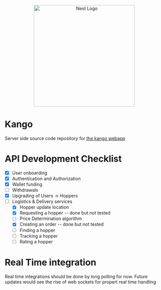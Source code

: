 <p align="center">
  <a href="http://nestjs.com/" target="blank"><img src="https://nestjs.com/img/logo_text.svg" width="320" alt="Nest Logo" /></a>
</p>

[circleci-image]: https://img.shields.io/circleci/build/github/nestjs/nest/master?token=abc123def456
[circleci-url]: https://circleci.com/gh/nestjs/nest

# Kango

Server side source code repository for [the kango webapp](https://kango.app)

# API Development Checklist

- [x] User onboarding
- [x] Authentication and Authorization
- [x] Wallet funding
- [ ] Withdrawals
- [x] Upgrading of Users -> Hoppers
- [ ] Logistics & Delivery services
  - [x] Hopper update location
  - [x] Requesting a hopper -- done but not tested
  - [ ] Price Determination algorithm
  - [x] Creating an order -- done but not tested
  - [ ] Finding a hopper
  - [ ] Tracking a hopper
  - [ ] Rating a hopper

# Real Time integration

Real time integrations should be done by long polling for now. Future updates would see the rise of web sockets for propert real time handling
